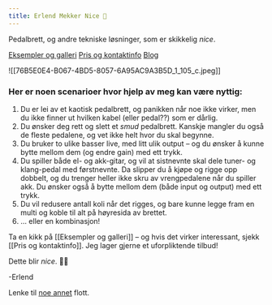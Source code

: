 ```yaml
---
title: Erlend Mekker Nice 💫
---
```

<div class="tag-line">
<p>Pedalbrett, og andre tekniske løsninger, som er skikkelig <em>nice</em>.</p>
</div>
<div class="navigation-links">
<a href="https://erlendmekkernice.cool/Eksempler-og-galleri">Eksempler og galleri</a>
<a href="https://erlendmekkernice.cool/Pris-og-kontaktinfo">Pris og kontaktinfo</a>
<a href="https://havn.blog">Blog</a>
</div>

![[76B5E0E4-B067-4BD5-8057-6A95AC9A3B5D_1_105_c.jpeg]]

### Her er noen scenarioer hvor hjelp av meg kan være nyttig:

1) Du er lei av et kaotisk pedalbrett, og panikken når noe ikke virker, men du ikke finner ut hvilken kabel (eller pedal??) som er dårlig.
2) Du ønsker deg rett og slett et _smud_ pedalbrett. Kanskje mangler du også de fleste pedalene, og vet ikke helt hvor du skal begynne.
3) Du bruker to ulike basser live, med litt ulik output – og du ønsker å kunne bytte mellom dem (og endre gain) med ett trykk.
4) Du spiller både el- og akk-gitar, og vil at sistnevnte skal dele tuner- og klang-pedal med førstnevnte. Da slipper du å kjøpe og rigge opp dobbelt, og du trenger heller ikke skru av vrengpedalene når du spiller akk. Du ønsker også å bytte mellom dem (både input og output) med ett trykk.
5) Du vil redusere antall koli når det rigges, og bare kunne legge fram en multi og koble til alt på høyresida av brettet.
6) … eller en kombinasjon!

Ta en kikk på [[Eksempler og galleri]] – og hvis det virker interessant, sjekk [[Pris og kontaktinfo]]. Jeg lager gjerne et uforpliktende tilbud!

Dette blir *nice*. 👌🏻

-Erlend

Lenke til [noe annet](https://havn.blog) flott.